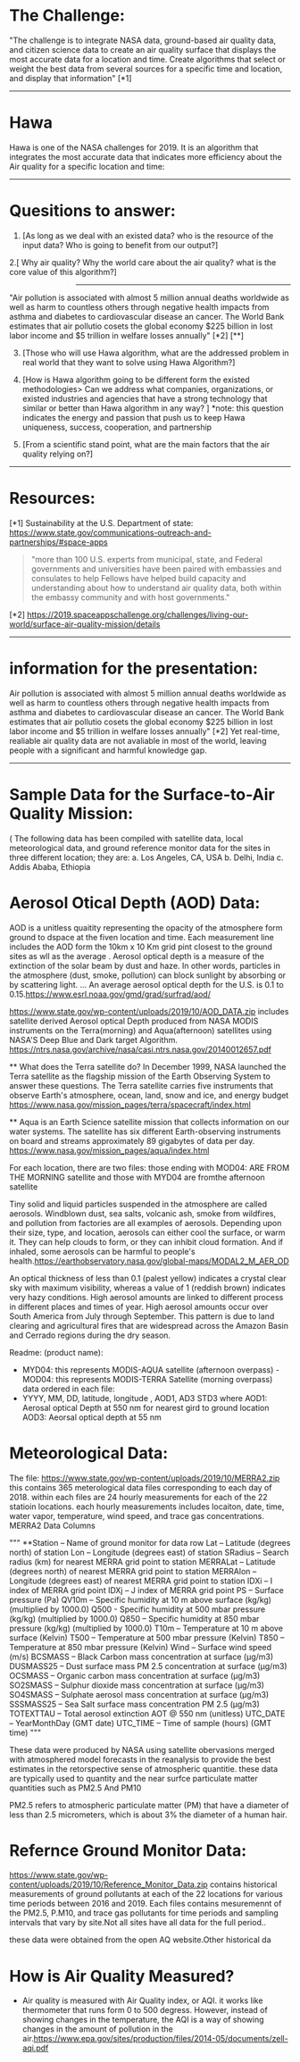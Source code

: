 # The Challenge:
"The challenge is to integrate NASA data, ground-based air quality data, and citizen science data to create an air quality surface that displays the most accurate data for a location and time. Create algorithms that select or weight the  best data from several sources for a specific time and location, and display that information" [*1]

--------------------------------------------------------------------------------------------------------
# Hawa
Hawa is one of the NASA challenges for 2019. It is an algorithm that integrates the most accurate data that indicates more efficiency about the Air quality for a specific location and time:


-----------------------------------------------------------------------------------------------------------
# Quesitions to answer:
1. [As long as we deal with an existed data? who is the resource of the input data? Who is going to benefit from our output?]
>>>


2.[ Why air quality? Why the world care about the air quality? what is the core value of this algorithm?]
>>>---------------------
"Air pollution is associated with almost 5 million annual deaths worldwide as well as harm to countless others through negative health impacts from asthma and diabetes to cardiovascular disease an cancer. The World Bank estimates that air pollutio cosets the global economy $225 billion in lost labor income and $5 trillion in welfare losses annually" [*2] [**]



3. [Those who will use Hawa algorithm, what are the addressed problem in real world that they want to solve using Hawa Algorithm?]
>>>



4. [How is Hawa algorithm going to be different form the existed methodologies> Can we address what companies, organizations, or existed industries and agencies that have a strong technology that similar or better than Hawa algorithm in any way? ]
*note: this question indicates the energy and passion that push us to keep Hawa uniqueness, success, cooperation, and partnership     
>>>



5. [From a scientific stand point, what are the main factors that the air quality relying on?]
>>> 


----------------------------------------------------------------------------------------------
# Resources:
[*1] Sustainability at the U.S. Department of state:
https://www.state.gov/communications-outreach-and-partnerships/#space-apps
> "more than 100 U.S. experts from municipal, state, and Federal governments and universities have been paired with embassies and consulates to help Fellows have helped build capacity and understanding about how to understand air quality data, both within the embassy community and with host governments."

[*2] https://2019.spaceappschallenge.org/challenges/living-our-world/surface-air-quality-mission/details

-----------------------------------------------------------------------------------------------------
# information for the presentation:
Air pollution is associated with almost 5 million annual deaths worldwide as well as harm to countless others through negative health impacts from asthma and diabetes to cardiovascular disease an cancer. The World Bank estimates that air pollutio cosets the global economy $225 billion in lost labor income and $5 trillion in welfare losses annually" [*2] 
Yet real-time, realiable air quality data are not avaliable in most of the world, leaving people with a significant and harmful knowledge gap. 



----------------------------------------------------------
# Sample Data for the Surface-to-Air Quality Mission:
( The following data has been compiled with satellite data, local meteorological data, and ground reference monitor data for the sites in three different location; they are:
a. Los Angeles, CA, USA
b. Delhi, India 
c. Addis Ababa, Ethiopia

  # Aerosol Otical Depth (AOD) Data:
  AOD is a unitless quaitity representing the opacity of the atmosphere form ground to dspace at the fiven location and time. Each measurement line includes the AOD form the 10km x 10 Km grid pint closest to the ground sites as wll as the average .
  Aerosol optical depth is a measure of the extinction of the solar beam by dust and haze. In other words, particles in the atmosphere (dust, smoke, pollution) can block sunlight by absorbing or by scattering light. ... An average aerosol optical depth for the U.S. is 0.1 to 0.15.https://www.esrl.noaa.gov/gmd/grad/surfrad/aod/
  
  https://www.state.gov/wp-content/uploads/2019/10/AOD_DATA.zip
  includes satellite derived Aerosol optical Depth produced from NASA MODIS instruments on the Terra(morning) and Aqua(afternoon) satellites using NASA'S Deep Blue and Dark target Algorithm. https://ntrs.nasa.gov/archive/nasa/casi.ntrs.nasa.gov/20140012657.pdf
  
  ** What does the Terra satellite do?
In December 1999, NASA launched the Terra satellite as the flagship mission of the Earth Observing System to answer these questions. The Terra satellite carries five instruments that observe Earth's atmosphere, ocean, land, snow and ice, and energy budget https://www.nasa.gov/mission_pages/terra/spacecraft/index.html

  ** Aqua is an Earth Science satellite mission that collects information on our water systems. The satellite has six different Earth-observing instruments on board and streams approximately 89 gigabytes of data per day. https://www.nasa.gov/mission_pages/aqua/index.html
  
  For each location, there are two files: those ending with MOD04: ARE FROM THE MORNING satellite and those with MYD04 are fromthe afternoon satellite
  
  Tiny solid and liquid particles suspended in the atmosphere are called aerosols. Windblown dust, sea salts, volcanic ash, smoke from wildfires, and pollution from factories are all examples of aerosols. Depending upon their size, type, and location, aerosols can either cool the surface, or warm it. They can help clouds to form, or they can inhibit cloud formation. And if inhaled, some aerosols can be harmful to people's health.https://earthobservatory.nasa.gov/global-maps/MODAL2_M_AER_OD
  
  An optical thickness of less than 0.1 (palest yellow) indicates a crystal clear sky with maximum visibility, whereas a value of 1 (reddish brown) indicates very hazy conditions.
High aerosol amounts are linked to different process in different places and times of year. High aerosol amounts occur over South America from July through September. This pattern is due to land clearing and agricultural fires that are widespread across the Amazon Basin and Cerrado regions during the dry season.

Readme: (product name):
- MYD04: this represents MODIS-AQUA satellite (afternoon overpass)
-MOD04:  this represents MODIS-TERRA Satellite (morning overpass) 
data ordered in each file:
- YYYY, MM, DD, latitude, longitude , AOD1, AD3 STD3
where AOD1: Aerosal optical Depth at 550 nm for nearest gird to ground location 
AOD3:  Aeorsal optical depth at 55 nm

# Meteorological Data:
The file: https://www.state.gov/wp-content/uploads/2019/10/MERRA2.zip
this contains 365 meterological data files corresponding to each day of 2018. within each files are 24 hourly measurements for each of the 22 statioin locations. each hourly measurements includes locaiton, date, time, water vapor, temperature, wind speed, and trace gas concentrations. 
MERRA2 Data Columns

"""
**Station – Name of ground monitor for data row
Lat – Latitude (degrees north) of station
Lon – Longitude (degrees east) of station
SRadius – Search radius (km) for nearest MERRA grid point to station
MERRALat – Latitude (degrees north) of nearest MERRA grid point to station
MERRAlon – Longitude (degrees east) of nearest MERRA grid point to station
IDXi – I index of MERRA grid point
IDXj – J index of MERRA grid point
PS – Surface pressure (Pa)
QV10m – Specific humidity at 10 m above surface (kg/kg)   	(multiplied by 1000.0)
Q500 - Specific humidity at 500 mbar pressure (kg/kg) 		(multiplied by 1000.0)
Q850 – Specific humidity at 850 mbar pressure (kg/kg) 		(multiplied by 1000.0)
T10m – Temperature at 10 m above surface (Kelvin)
T500 – Temperature at 500 mbar pressure (Kelvin)
T850 – Temperature at 850 mbar pressure (Kelvin)
Wind – Surface wind speed (m/s)
BCSMASS – Black Carbon mass concentration at surface (μg/m3)
DUSMASS25 – Dust surface mass PM 2.5 concentration at surface (μg/m3)
OCSMASS – Organic carbon mass concentration at surface (μg/m3)
SO2SMASS – Sulphur dioxide mass concentration at surface (μg/m3)
SO4SMASS – Sulphate aerosol mass concentration at surface (μg/m3)
SSSMASS25 – Sea Salt surface mass concentration PM 2.5 (μg/m3)
TOTEXTTAU – Total aerosol extinction AOT @ 550 nm (unitless)
UTC_DATE – YearMonthDay (GMT date)
UTC_TIME – Time of sample (hours) (GMT time)
"""

These data were produced by NASA using satellite obervasions merged with atmosphered model forecasts in the reanalysis to provide the best estimates in the retorspective sense of atmospheric quantitie. these data are typically used to quantity and the near surfce particulate matter quantities such as PM2.5 And PM10

PM2.5 refers to atmospheric particulate matter (PM) that have a diameter of less than 2.5 micrometers, which is about 3% the diameter of a human hair.

# Refernce Ground Monitor Data:
https://www.state.gov/wp-content/uploads/2019/10/Reference_Monitor_Data.zip 
contains historical measurements of ground pollutants at each of the 22 locations for various time periods between 2016 and 2019. Each files contains mesuremennt of the PM2.5, P.M10, and trace gas pollutants for time periods and sampling intervals that vary by site.Not all sites have all data for the full period.. 

these data were obtained from the open AQ website.Other historical da


# How is Air Quality Measured?
- Air quality is measured with Air Quality index, or AQI. it works like thermometer that runs form 0 to 500 degress. However, instead of showing changes in the temperature, the AQI is a way of showing changes in the amount of pollution in the air.https://www.epa.gov/sites/production/files/2014-05/documents/zell-aqi.pdf





